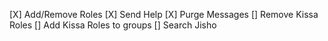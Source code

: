[X] Add/Remove Roles
[X] Send Help
[X] Purge Messages
[] Remove Kissa Roles
[] Add Kissa Roles to groups
[] Search Jisho